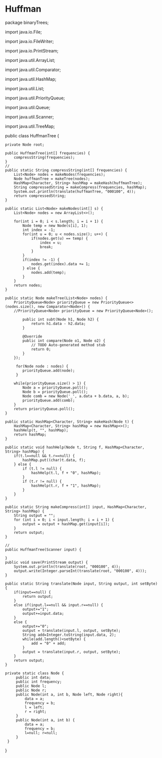 # Huffman

package binaryTrees;

import java.io.File;

import java.io.FileWriter;

import java.io.PrintStream;

import java.util.ArrayList;

import java.util.Comparator;

import java.util.HashMap;

import java.util.List;

import java.util.PriorityQueue;

import java.util.Queue;

import java.util.Scanner;

import java.util.TreeMap;

public class HuffmanTree {

	private Node root;
	
	public HuffmanTree(int[] frequencies) {
		compressString(frequencies);
	}
	//
	public static String compressString(int[] frequencies) {
		List<Node> nodes = makeNodes(frequencies);
		Node huffmanTree = makeTree(nodes);
		HashMap<Character, String> hashMap = makeHash(huffmanTree);
		String compressedString = makeCompress(frequencies, hashMap);
		System.out.println(translate(huffmanTree, "000100", 4));
		return compressedString;
	}

	public static List<Node> makeNodes(int[] s) {
		List<Node> nodes = new ArrayList<>();

		for(int i = 0; i < s.length; i = i + 1) {
			Node temp = new Node(s[i], 1);
			int index = -1;
			for(int u = 0; u < nodes.size(); u++) {
				if(nodes.get(u) == temp) {
					index = u;
					break;
				}
			}
			if(index != -1) {
				nodes.get(index).data += 1;
			} else {
				nodes.add(temp);
			}
		}
		return nodes;
	}

	public static Node makeTree(List<Node> nodes) {
		PriorityQueue<Node> priorityQueue = new PriorityQueue<>(nodes.size(), new Comparator<Node>() {
		//PriorityQueue<Node> priorityQueue = new PriorityQueue<Node>();
		
			public int subt(Node h1, Node h2) {
				return h1.data - h2.data;
			}

			@Override
			public int compare(Node o1, Node o2) {
				// TODO Auto-generated method stub
				return 0;
			}
		});

		 for(Node node : nodes) {
		 	priorityQueue.add(node);
		 }

		while(priorityQueue.size() > 1) {
			Node a = priorityQueue.poll();
			Node b = priorityQueue.poll();
			Node comb = new Node('_', a.data + b.data, a, b);
			priorityQueue.add(comb);
		}
		return priorityQueue.poll();
	}

	public static HashMap<Character, String> makeHash(Node t) {
		HashMap<Character, String> hashMap = new HashMap<>();
		hashHelp(t, "", hashMap);
		return hashMap;
	}

	public static void hashHelp(Node t, String f, HashMap<Character, String> hashMap) {
		if(t.l==null && t.r==null) {
			hashMap.put((char)t.data, f);
		} else {
			if (t.l != null) {
				hashHelp(t.l, f + "0", hashMap);
			}
			if (t.r != null) {
				hashHelp(t.r, f + "1", hashMap);
			}
		}
	}

	public static String makeCompress(int[] input, HashMap<Character, String> hashMap) {
		String output = "";
		for (int i = 0; i < input.length; i = i + 1) {
			output = output + hashMap.get(input[i]);
		}
		return output;
	}
	
	//
	public HuffmanTree(Scanner input) {
		
	}
	public void save(PrintStream output) {
		System.out.println(translate(root, "000100", 4));
		output.write(Integer.parseInt(translate(root, "000100", 4)));
	}

	public static String translate(Node input, String output, int setByte) {
		if(input==null) {
			return output;
		}
		else if(input.l==null && input.r==null) {
			output+="1";
			output+=input.data;
		}
		else {
			output+="0";
			output = translate(input.l, output, setByte);
			String add=Integer.toString(input.data, 2);
			while(add.length()<setByte) {
				add = "0" + add;
			}
			output = translate(input.r, output, setByte);
		}
		return output;
	}
	
	private static class Node {
		 public int data;
		 public int frequency;
		 public Node l;
		 public Node r;
		 public Node(int a, int b, Node left, Node right){
			 data = a;
			 frequency = b;
			 l = left;
			 r = right;
		 }
		 public Node(int a, int b) {
			 data = a;
			 frequency = b;
			 l=null; r=null;
		 }
	 }
}
